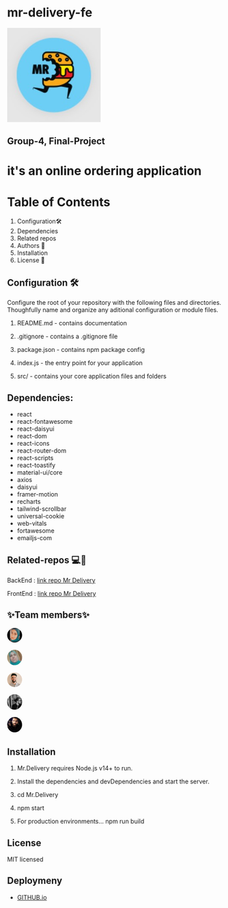 # mr-delivery-fe
![img](./src/img/logoS.jpg)

## Group-4, Final-Project 

# it's an online ordering application

# Table of Contents
1. Configuration​​​​🛠️​
2. Dependencies
3. Related repos
4. Authors 🤔
5. Installation
6. License 📕



## Configuration ​​​​🛠️​
Configure the root of your repository with the following files and directories. Thoughfully name and organize any aditional configuration or module files.

1. README.md - contains documentation

2. .gitignore - contains a .gitignore file

3. package.json - contains npm package config

4. index.js - the entry point for your application

5. src/ - contains your core application files and folders


## Dependencies:
*  react
*  react-fontawesome
*  react-daisyui
*  react-dom
*  react-icons
*  react-router-dom
*  react-scripts
*  react-toastify
*  material-ui/core
*  axios
*  daisyui
*  framer-motion
*  recharts
*  tailwind-scrollbar
*  universal-cookie
*  web-vitals
*  fortawesome
*  emailjs-com




## Related-repos ​​​💻​📌​
BackEnd : [link repo Mr Delivery](https://github.com/WISTA02/Mr.Delivery)

FrontEnd : [link repo Mr Delivery](https://github.com/WISTA02/mr-delivery-fe)

## ✨Team members✨
<a href="https://github.com/engTasneemmaq"><img src="./src/img/tasneem.jpg" width="7%" style="border-radius:50%;margin-right:10px;" /></a>

<a href="https://github.com/alsatarysamah"><img src="./src/img/samah.jpg" width="7%" style="border-radius:50%;margin-right:10px;" /></a>

<a href="https://github.com/abuobaid9"><img src="./src/img/anas.jpg" width="7%" style="border-radius:50%;margin-right:10px;" /></a>

<a href="https://github.com/ft7e"><img src="./src/img/ibraheem.jpg" width="7%" style="border-radius:50%;margin-right:10px;" /></a>

<a href="https://github.com/WajeehHussein"><img src="./src/img/wajeeh.jpg" width="7%" style="border-radius:50%;margin-right:10px;" /></a>





## Installation
1. Mr.Delivery requires Node.js v14+ to run.

2. Install the dependencies and devDependencies and start the server.

3. cd Mr.Delivery

4. npm start


5. For production environments...
npm run build 




## License

MIT licensed

## Deploymeny

- [GITHUB.io](https://wista02.github.io/mr-delivery-fe/)


